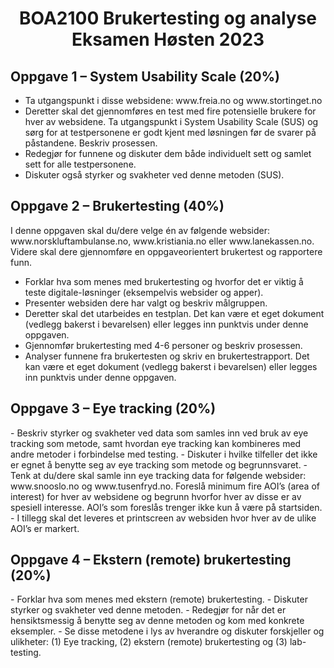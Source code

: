 <h1 align='center'>
  BOA2100 Brukertesting og analyse Eksamen Høsten 2023
</h1>

<h2>Oppgave 1 – System Usability Scale (20%)</h2>
<ul>
  <li>
    Ta utgangspunkt i disse websidene: www.freia.no og www.stortinget.no
  </li>
  <li>
  Deretter skal det gjennomføres en test med fire potensielle brukere for hver av websidene. Ta utgangspunkt i System Usability Scale (SUS) og sørg for at testpersonene er godt kjent med løsningen før de svarer på   
  påstandene. Beskriv prosessen.
  </li>
  <li>
    Redegjør for funnene og diskuter dem både individuelt sett og samlet sett for alle testpersonene.
  </li>
  <li>
    Diskuter også styrker og svakheter ved denne metoden (SUS).
  </li>
</ul>

<h2>Oppgave 2 – Brukertesting (40%)</h2>
I denne oppgaven skal du/dere velge én av følgende websider: www.norskluftambulanse.no,
www.kristiania.no eller www.lanekassen.no. Videre skal dere gjennomføre en oppgaveorientert
brukertest og rapportere funn.
<ul>
  <li>
    Forklar hva som menes med brukertesting og hvorfor det er viktig å teste digitale-løsninger (eksempelvis websider og apper).
  </li>
  <li>
    Presenter websiden dere har valgt og beskriv målgruppen.
  </li>
  <li>
    Deretter skal det utarbeides en testplan. Det kan være et eget dokument (vedlegg bakerst i bevarelsen) eller legges inn punktvis under denne oppgaven.
  </li>
  <li>
    Gjennomfør brukertesting med 4-6 personer og beskriv prosessen.
  </li>
  <li>
    Analyser funnene fra brukertesten og skriv en brukertestrapport. Det kan være et eget dokument (vedlegg bakerst i bevarelsen) eller legges inn punktvis under denne oppgaven.
  </li>

</ul>

<h2>Oppgave 3 – Eye tracking (20%)</h2>
- Beskriv styrker og svakheter ved data som samles inn ved bruk av eye tracking som metode, samt hvordan eye tracking kan kombineres med andre metoder i forbindelse med testing.
- Diskuter i hvilke tilfeller det ikke er egnet å benytte seg av eye tracking som metode og begrunnsvaret.
- Tenk at du/dere skal samle inn eye tracking data for følgende websider: www.snooslo.no og www.tusenfryd.no. Foreslå minimum fire AOI’s (area of interest) for hver av websidene og begrunn hvorfor hver av disse er av spesiell interesse. AOI’s som foreslås trenger ikke kun å være på startsiden.
- I tillegg skal det leveres et printscreen av websiden hvor hver av de ulike AOI’s er markert.

<h2>Oppgave 4 – Ekstern (remote) brukertesting (20%)</h2>
- Forklar hva som menes med ekstern (remote) brukertesting.
- Diskuter styrker og svakheter ved denne metoden.
- Redegjør for når det er hensiktsmessig å benytte seg av denne metoden og kom med konkrete eksempler.
- Se disse metodene i lys av hverandre og diskuter forskjeller og ulikheter: (1) Eye tracking, (2) ekstern (remote) brukertesting og (3) lab-testing.
